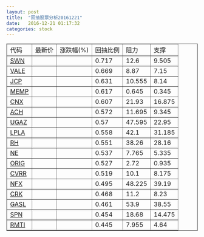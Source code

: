 ```yaml
---
layout: post
title:  "回抽股票分析20161221"
date:   2016-12-21 01:17:32
categories: stock
---
```

<script type="text/javascript">
var stockList = []
stockList.push('gb_swn');
stockList.push('gb_vale');
stockList.push('gb_jcp');
stockList.push('gb_memp');
stockList.push('gb_cnx');
stockList.push('gb_ach');
stockList.push('gb_ugaz');
stockList.push('gb_lpla');
stockList.push('gb_rh');
stockList.push('gb_ne');
stockList.push('gb_orig');
stockList.push('gb_cvrr');
stockList.push('gb_nfx');
stockList.push('gb_crk');
stockList.push('gb_gasl');
stockList.push('gb_spn');
stockList.push('gb_rmti');
</script>
<table border="1">
 <tr>
 <td>代码</td>
 <td>最新价</td>
 <td>涨跌幅(%)</td>
 <td>回抽比例</td>
 <td>阻力</td>
 <td>支撑</td>
</tr>
  <tr id="swn">
  <td><a href="http://stock.finance.sina.com.cn/usstock/quotes/SWN.html" target="_blank">SWN</a></td><td></td><td></td><td>0.717</td><td>12.6</td><td>9.505</td></tr>
  <tr id="vale">
  <td><a href="http://stock.finance.sina.com.cn/usstock/quotes/VALE.html" target="_blank">VALE</a></td><td></td><td></td><td>0.669</td><td>8.87</td><td>7.15</td></tr>
  <tr id="jcp">
  <td><a href="http://stock.finance.sina.com.cn/usstock/quotes/JCP.html" target="_blank">JCP</a></td><td></td><td></td><td>0.631</td><td>10.555</td><td>8.14</td></tr>
  <tr id="memp">
  <td><a href="http://stock.finance.sina.com.cn/usstock/quotes/MEMP.html" target="_blank">MEMP</a></td><td></td><td></td><td>0.617</td><td>0.645</td><td>0.345</td></tr>
  <tr id="cnx">
  <td><a href="http://stock.finance.sina.com.cn/usstock/quotes/CNX.html" target="_blank">CNX</a></td><td></td><td></td><td>0.607</td><td>21.93</td><td>16.875</td></tr>
  <tr id="ach">
  <td><a href="http://stock.finance.sina.com.cn/usstock/quotes/ACH.html" target="_blank">ACH</a></td><td></td><td></td><td>0.572</td><td>11.695</td><td>9.345</td></tr>
  <tr id="ugaz">
  <td><a href="http://stock.finance.sina.com.cn/usstock/quotes/UGAZ.html" target="_blank">UGAZ</a></td><td></td><td></td><td>0.57</td><td>47.595</td><td>22.95</td></tr>
  <tr id="lpla">
  <td><a href="http://stock.finance.sina.com.cn/usstock/quotes/LPLA.html" target="_blank">LPLA</a></td><td></td><td></td><td>0.558</td><td>42.1</td><td>31.185</td></tr>
  <tr id="rh">
  <td><a href="http://stock.finance.sina.com.cn/usstock/quotes/RH.html" target="_blank">RH</a></td><td></td><td></td><td>0.551</td><td>38.26</td><td>28.16</td></tr>
  <tr id="ne">
  <td><a href="http://stock.finance.sina.com.cn/usstock/quotes/NE.html" target="_blank">NE</a></td><td></td><td></td><td>0.537</td><td>7.765</td><td>5.335</td></tr>
  <tr id="orig">
  <td><a href="http://stock.finance.sina.com.cn/usstock/quotes/ORIG.html" target="_blank">ORIG</a></td><td></td><td></td><td>0.527</td><td>2.72</td><td>0.935</td></tr>
  <tr id="cvrr">
  <td><a href="http://stock.finance.sina.com.cn/usstock/quotes/CVRR.html" target="_blank">CVRR</a></td><td></td><td></td><td>0.519</td><td>10.1</td><td>8.175</td></tr>
  <tr id="nfx">
  <td><a href="http://stock.finance.sina.com.cn/usstock/quotes/NFX.html" target="_blank">NFX</a></td><td></td><td></td><td>0.495</td><td>48.225</td><td>39.19</td></tr>
  <tr id="crk">
  <td><a href="http://stock.finance.sina.com.cn/usstock/quotes/CRK.html" target="_blank">CRK</a></td><td></td><td></td><td>0.468</td><td>11.2</td><td>8.23</td></tr>
  <tr id="gasl">
  <td><a href="http://stock.finance.sina.com.cn/usstock/quotes/GASL.html" target="_blank">GASL</a></td><td></td><td></td><td>0.461</td><td>53.9</td><td>38.55</td></tr>
  <tr id="spn">
  <td><a href="http://stock.finance.sina.com.cn/usstock/quotes/SPN.html" target="_blank">SPN</a></td><td></td><td></td><td>0.454</td><td>18.68</td><td>14.475</td></tr>
  <tr id="rmti">
  <td><a href="http://stock.finance.sina.com.cn/usstock/quotes/RMTI.html" target="_blank">RMTI</a></td><td></td><td></td><td>0.445</td><td>7.955</td><td>4.64</td></tr>
</table>
